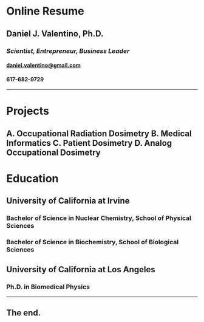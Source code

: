 # Online Resume
## Daniel J. Valentino, Ph.D.

### *Scientist, Entrepreneur, Business Leader*

#### daniel.valentino@gmail.com

#### 617-682-9729

---
# Projects
A. Occupational Radiation Dosimetry
B. Medical Informatics
C. Patient Dosimetry
D. Analog Occupational Dosimetry
---
# Education
## University of California at Irvine
### Bachelor of Science in Nuclear Chemistry, School of Physical Sciences
### Bachelor of Science in Biochemistry, School of Biological Sciences
## University of California at Los Angeles
### Ph.D. in Biomedical Physics
---
## The end.
<!--stackedit_data:
eyJoaXN0b3J5IjpbLTU4MDg3NTI1NiwtMTI0MzgyOTNdfQ==
-->